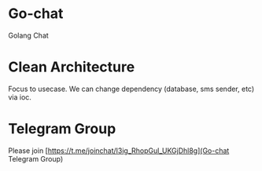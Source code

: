 # Go-chat
Golang Chat

# Clean Architecture
Focus to usecase. We can change dependency (database, sms sender, etc) via ioc.

# Telegram Group
Please join [https://t.me/joinchat/I3ig_RhopGul_UKGjDhl8g](Go-chat Telegram Group)